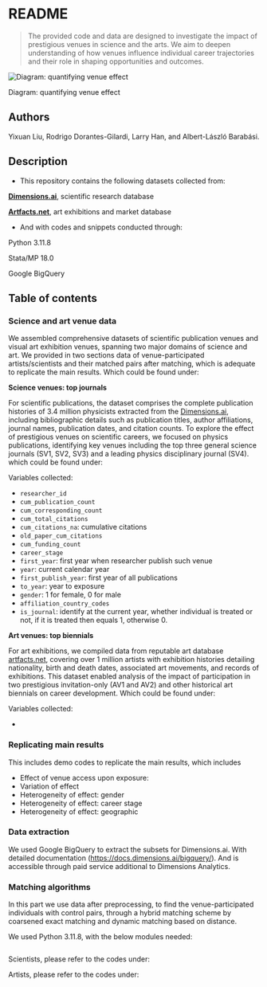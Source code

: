 # README

> The provided code and data are designed to investigate the impact of prestigious venues in science and the arts. We aim to deepen understanding of how venues influence individual career trajectories and their role in shaping opportunities and outcomes.
> 

![Diagram: quantifying venue effect](image.png)

Diagram: quantifying venue effect

## Authors

Yixuan Liu, Rodrigo Dorantes-Gilardi, Larry Han, and Albert-László Barabási.

## Description

- This repository contains the following datasets collected from:

[**Dimensions.ai**](http://Dimensions.ai), scientific research database

[**Artfacts.net**](http://Artfacts.net), art exhibitions and market database

- And with codes and snippets conducted through:

Python 3.11.8

Stata/MP 18.0

Google BigQuery

## Table of contents

### Science and art venue data

We assembled comprehensive datasets of scientific publication venues and visual art exhibition venues, spanning two major domains of science and art. We provided in two sections data of venue-participated artists/scientists and their matched pairs after matching, which is adequate to replicate the main results. Which could be found under:

**Science venues: top journals**

For scientific publications, the dataset comprises the complete publication histories of 3.4 million physicists extracted from the [Dimensions.ai](http://dimensions.ai/), including bibliographic details such as publication titles, author affiliations, journal names, publication dates, and citation counts. To explore the effect of prestigious venues on scientific careers, we focused on physics publications, identifying key venues including the top three general science journals (SV1, SV2, SV3) and a leading physics disciplinary journal (SV4).  which could be found under: 

Variables collected:

- `researcher_id`
- `cum_publication_count`
- `cum_corresponding_count`
- `cum_total_citations`
- `cum_citations_na`: cumulative citations
- `old_paper_cum_citations`
- `cum_funding_count`
- `career_stage`
- `first_year`: first year when researcher publish such venue
- `year`: current calendar year
- `first_publish_year`: first year of all publications
- `to_year`: year to exposure
- `gender`: 1 for female, 0 for male
- `affiliation_country_codes`
- `is_journal`: identify at the current year, whether individual is treated or not, if it is treated then equals 1, otherwise 0.

**Art venues: top biennials**

For art exhibitions, we compiled data from reputable art database [artfacts.net](http://artfacts.net/), covering over 1 million artists with exhibition histories detailing nationality, birth and death dates, associated art movements, and records of exhibitions. This dataset enabled analysis of the impact of participation in two prestigious invitation-only (AV1 and AV2) and other historical art biennials on career development. Which could be found under: 

Variables collected:

- 

### Replicating main results

This includes demo codes to replicate the main results, which includes 

- Effect of venue access upon exposure:
- Variation of effect
- Heterogeneity of effect: gender
- Heterogeneity of effect: career stage
- Heterogeneity of effect: geographic

### Data extraction

We used Google BigQuery to extract the subsets for Dimensions.ai. With detailed documentation (https://docs.dimensions.ai/bigquery/). And is accessible through paid service additional to Dimensions Analytics.

### Matching algorithms

In this part we use data after preprocessing, to find the venue-participated individuals with control pairs, through a hybrid matching scheme by coarsened exact matching and dynamic matching based on distance.

We used Python 3.11.8, with the below modules needed:

```python

```

Scientists, please refer to the codes under:

Artists, please refer to the codes under: